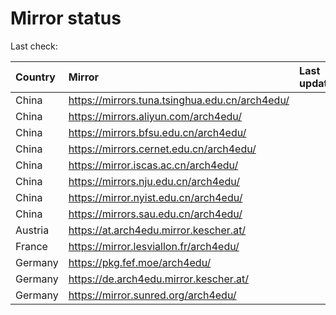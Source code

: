 <script src="./time.js"></script>
# Mirror status
Last check: <script type="text/javascript">localize(1716621439.7337513);</script>

|Country|Mirror|Last update|
|:------|:-----|:----------|
|China|https://mirrors.tuna.tsinghua.edu.cn/arch4edu/|<script type="text/javascript">localize(1716575584);</script>|
|China|https://mirrors.aliyun.com/arch4edu/|<script type="text/javascript">localize(1716575584);</script>|
|China|https://mirrors.bfsu.edu.cn/arch4edu/|<script type="text/javascript">localize(1716575584);</script>|
|China|https://mirrors.cernet.edu.cn/arch4edu/|<script type="text/javascript">localize(1716575584);</script>|
|China|https://mirror.iscas.ac.cn/arch4edu/|<script type="text/javascript">localize(1716575584);</script>|
|China|https://mirrors.nju.edu.cn/arch4edu/|<script type="text/javascript">localize(1716575584);</script>|
|China|https://mirror.nyist.edu.cn/arch4edu/|<script type="text/javascript">localize(1716575584);</script>|
|China|https://mirrors.sau.edu.cn/arch4edu/|<script type="text/javascript">localize(1716575584);</script>|
|Austria|https://at.arch4edu.mirror.kescher.at/|<script type="text/javascript">localize(1716575584);</script>|
|France|https://mirror.lesviallon.fr/arch4edu/|<script type="text/javascript">localize(1716575584);</script>|
|Germany|https://pkg.fef.moe/arch4edu/|<script type="text/javascript">localize(1716575584);</script>|
|Germany|https://de.arch4edu.mirror.kescher.at/|<script type="text/javascript">localize(1716575584);</script>|
|Germany|https://mirror.sunred.org/arch4edu/|<script type="text/javascript">localize(1716575584);</script>|

<script src="./tablefilter/tablefilter.js"></script>
<script src="./table.js"></script>
